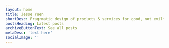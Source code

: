 ```yaml
---
layout: home
title: Jesse Yuen
shortDesc: Pragrmatic design of products & services for good, not evil*
postsHeading: Latest posts
archiveButtonText: See all posts
metaDesc: 'text here'
socialImage: ''
---
```

